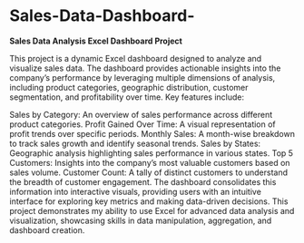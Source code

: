 # Sales-Data-Dashboard-
**Sales Data Analysis Excel Dashboard Project**

This project is a dynamic Excel dashboard designed to analyze and visualize sales data. The dashboard provides actionable insights into the company’s performance by leveraging multiple dimensions of analysis, including product categories, geographic distribution, customer segmentation, and profitability over time. Key features include:

Sales by Category: An overview of sales performance across different product categories.
Profit Gained Over Time: A visual representation of profit trends over specific periods.
Monthly Sales: A month-wise breakdown to track sales growth and identify seasonal trends.
Sales by States: Geographic analysis highlighting sales performance in various states.
Top 5 Customers: Insights into the company’s most valuable customers based on sales volume.
Customer Count: A tally of distinct customers to understand the breadth of customer engagement.
The dashboard consolidates this information into interactive visuals, providing users with an intuitive interface for exploring key metrics and making data-driven decisions. This project demonstrates my ability to use Excel for advanced data analysis and visualization, showcasing skills in data manipulation, aggregation, and dashboard creation.


